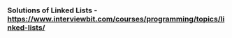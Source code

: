### Solutions of Linked Lists - https://www.interviewbit.com/courses/programming/topics/linked-lists/
